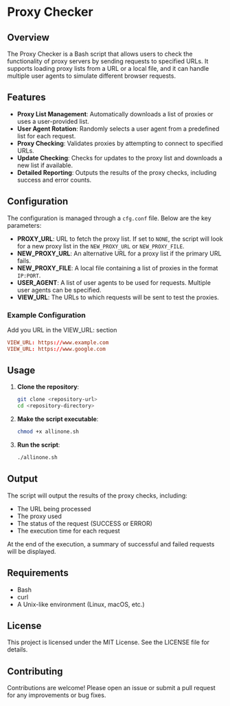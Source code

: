# Proxy Checker

## Overview

The Proxy Checker is a Bash script that allows users to check the functionality of proxy servers by sending requests to specified URLs. It supports loading proxy lists from a URL or a local file, and it can handle multiple user agents to simulate different browser requests.

## Features

- **Proxy List Management**: Automatically downloads a list of proxies or uses a user-provided list.
- **User Agent Rotation**: Randomly selects a user agent from a predefined list for each request.
- **Proxy Checking**: Validates proxies by attempting to connect to specified URLs.
- **Update Checking**: Checks for updates to the proxy list and downloads a new list if available.
- **Detailed Reporting**: Outputs the results of the proxy checks, including success and error counts.

## Configuration

The configuration is managed through a `cfg.conf` file. Below are the key parameters:

- **PROXY_URL**: URL to fetch the proxy list. If set to `NONE`, the script will look for a new proxy list in the `NEW_PROXY_URL` or `NEW_PROXY_FILE`.
- **NEW_PROXY_URL**: An alternative URL for a proxy list if the primary URL fails.
- **NEW_PROXY_FILE**: A local file containing a list of proxies in the format `IP:PORT`.
- **USER_AGENT**: A list of user agents to be used for requests. Multiple user agents can be specified.
- **VIEW_URL**: The URLs to which requests will be sent to test the proxies.

### Example Configuration

Add you URL in the VIEW_URL: section

```cfg.conf
VIEW_URL: https://www.example.com
VIEW_URL: https://www.google.com
```

## Usage

1. **Clone the repository**:
   ```bash
   git clone <repository-url>
   cd <repository-directory>
   ```

2. **Make the script executable**:
   ```bash
   chmod +x allinone.sh
   ```

3. **Run the script**:
   ```bash
   ./allinone.sh
   ```

## Output

The script will output the results of the proxy checks, including:

- The URL being processed
- The proxy used
- The status of the request (SUCCESS or ERROR)
- The execution time for each request

At the end of the execution, a summary of successful and failed requests will be displayed.

## Requirements

- Bash
- curl
- A Unix-like environment (Linux, macOS, etc.)

## License

This project is licensed under the MIT License. See the LICENSE file for details.

## Contributing

Contributions are welcome! Please open an issue or submit a pull request for any improvements or bug fixes.